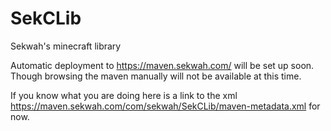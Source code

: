 # SekCLib
Sekwah's minecraft library

Automatic deployment to https://maven.sekwah.com/ will be set up soon.
Though browsing the maven manually will not be available at this time.

If you know what you are doing here is a link to the xml https://maven.sekwah.com/com/sekwah/SekCLib/maven-metadata.xml for now.
